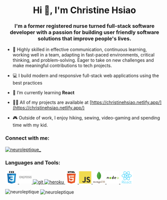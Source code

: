 <h1 align="center">Hi 👋, I'm Christine Hsiao</h1>
<h3 align="center">I'm a former registered nurse turned full-stack software developer with a passion for building user friendly software solutions that improve people's lives.</h3>

- 💯 Highly skilled in effective communication, continuous learning, working well in a team, adapting in fast-paced environments, critical thinking, and problem-solving. Eager to take on new challenges and make meaningful contributions to tech projects.

- 💻 I build modern and responsive full-stack web applications using the best practices

- 🌱 I’m currently learning **React**

- 👨‍💻 All of my projects are available at [https://christinehsiao.netlify.app/](https://christinehsiao.netlify.app/)

- 🎮 Outside of work, I enjoy hiking, sewing, video-gaming and spending time with my kid.

<h3 align="left">Connect with me:</h3>
<p align="left">
<a href="https://twitter.com/neuroleptique_" target="blank"><img align="center" src="https://raw.githubusercontent.com/rahuldkjain/github-profile-readme-generator/master/src/images/icons/Social/twitter.svg" alt="neuroleptique_" height="30" width="40" /></a>
</p>

<h3 align="left">Languages and Tools:</h3>
<p align="left"> <a href="https://www.w3schools.com/css/" target="_blank" rel="noreferrer"> <img src="https://raw.githubusercontent.com/devicons/devicon/master/icons/css3/css3-original-wordmark.svg" alt="css3" width="40" height="40"/> </a> <a href="https://expressjs.com" target="_blank" rel="noreferrer"> <img src="https://raw.githubusercontent.com/devicons/devicon/master/icons/express/express-original-wordmark.svg" alt="express" width="40" height="40"/> </a> <a href="https://git-scm.com/" target="_blank" rel="noreferrer"> <img src="https://www.vectorlogo.zone/logos/git-scm/git-scm-icon.svg" alt="git" width="40" height="40"/> </a> <a href="https://heroku.com" target="_blank" rel="noreferrer"> <img src="https://www.vectorlogo.zone/logos/heroku/heroku-icon.svg" alt="heroku" width="40" height="40"/> </a> <a href="https://www.w3.org/html/" target="_blank" rel="noreferrer"> <img src="https://raw.githubusercontent.com/devicons/devicon/master/icons/html5/html5-original-wordmark.svg" alt="html5" width="40" height="40"/> </a> <a href="https://developer.mozilla.org/en-US/docs/Web/JavaScript" target="_blank" rel="noreferrer"> <img src="https://raw.githubusercontent.com/devicons/devicon/master/icons/javascript/javascript-original.svg" alt="javascript" width="40" height="40"/> </a> <a href="https://www.mongodb.com/" target="_blank" rel="noreferrer"> <img src="https://raw.githubusercontent.com/devicons/devicon/master/icons/mongodb/mongodb-original-wordmark.svg" alt="mongodb" width="40" height="40"/> </a> <a href="https://nodejs.org" target="_blank" rel="noreferrer"> <img src="https://raw.githubusercontent.com/devicons/devicon/master/icons/nodejs/nodejs-original-wordmark.svg" alt="nodejs" width="40" height="40"/> </a> <a href="https://reactjs.org/" target="_blank" rel="noreferrer"> <img src="https://raw.githubusercontent.com/devicons/devicon/master/icons/react/react-original-wordmark.svg" alt="react" width="40" height="40"/> </a> </p>

<p><img align="left" src="https://github-readme-stats.vercel.app/api/top-langs?username=neuroleptique&show_icons=true&locale=en&layout=compact" alt="neuroleptique" /></p>

<p>&nbsp;<img align="center" src="https://github-readme-stats.vercel.app/api?username=neuroleptique&show_icons=true&locale=en" alt="neuroleptique" /></p>
